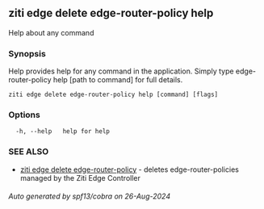 ## ziti edge delete edge-router-policy help

Help about any command

### Synopsis

Help provides help for any command in the application.
Simply type edge-router-policy help [path to command] for full details.

```
ziti edge delete edge-router-policy help [command] [flags]
```

### Options

```
  -h, --help   help for help
```

### SEE ALSO

* [ziti edge delete edge-router-policy](../edge-router-policy.md)	 - deletes edge-router-policies managed by the Ziti Edge Controller

###### Auto generated by spf13/cobra on 26-Aug-2024
